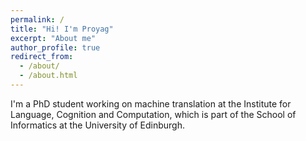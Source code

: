 ```yaml
---
permalink: /
title: "Hi! I'm Proyag"
excerpt: "About me"
author_profile: true
redirect_from: 
  - /about/
  - /about.html
---
```


I'm a PhD student working on machine translation at the Institute for Language, Cognition and Computation, which is part of the School of Informatics at the University of Edinburgh.